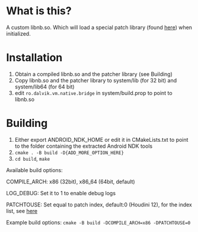 # What is this?
A custom libnb.so. Which will load a special patch library (found [here](https://github.com/qwerty12356-wart/test_nbpatch)) when initialized.

# Installation
1. Obtain a compiled libnb.so and the patcher library (see Building)
2. Copy libnb.so and the patcher library to system/lib (for 32 bit) and system/lib64 (for 64 bit)
3. edit ``ro.dalvik.vm.native.bridge`` in system/build.prop to point to libnb.so

# Building
1. Either export ANDROID_NDK_HOME or edit it in CMakeLists.txt to point to the folder containing the extracted Android NDK tools
2. ``cmake . -B build -D{ADD_MORE_OPTION_HERE}``
3. ``cd build``, ``make``


Available build options:

COMPILE_ARCH: x86 (32bit), x86_64 (64bit, default)

LOG_DEBUG: Set it to 1 to enable debug logs

PATCHTOUSE: Set equal to patch index, default:0 (Houdini 12), for the index list, see [here](https://github.com/qwerty12356-wart/test_nbpatch/blob/master/src/main.h#L19)

Example build options: ``cmake -B build -DCOMPILE_ARCH=x86 -DPATCHTOUSE=0``
